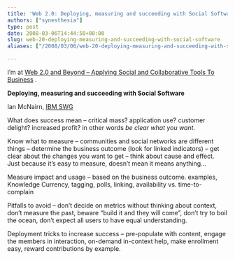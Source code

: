 ```yaml
---
title: 'Web 2.0: Deploying, measuring and succeeding with Social Software'
authors: ["synesthesia"]
type: post
date: 2008-03-06T14:44:50+00:00
slug: web-20-deploying-measuring-and-succeeding-with-social-software 
aliases: ["/2008/03/06/web-20-deploying-measuring-and-succeeding-with-social-software"]

---
```

I’m at [Web 2.0 and Beyond &#8211; Applying Social and Collaborative Tools To Business][1] .

**Deploying, measuring and succeeding with Social Software**

Ian McNairn, [IBM SWG][2]

What does success mean &#8211; critical mass? application use? customer delight? increased profit? in other words _be clear what you want_.

Know what to measure &#8211; communities and social networks are different things &#8211; determine the business outcome (look for linked indicators) &#8211; get clear about the changes you want to get &#8211; think about cause and effect. Just because it&#8217;s easy to measure, doesn&#8217;t mean it means anything&#8230;

Measure impact and usage &#8211; based on the business outcome. examples, Knowledge Currency, tagging, polls, linking, availability vs. time-to-complain

Pitfalls to avoid &#8211; don&#8217;t decide on metrics without thinking about context, don&#8217;t measure the past, beware &#8220;build it and they will come&#8221;, don&#8217;t try to boil the ocean, don&#8217;t expect all users to have equal understanding.

Deployment tricks to increase success &#8211; pre-populate with content, engage the members in interaction, on-demand in-context help, make enrollment easy, reward contributions by example.

 [1]: https://www.focusbiz.co.uk/conferences/web2.0/
 [2]: https://www.ibm.com/software/lotus/products/connections